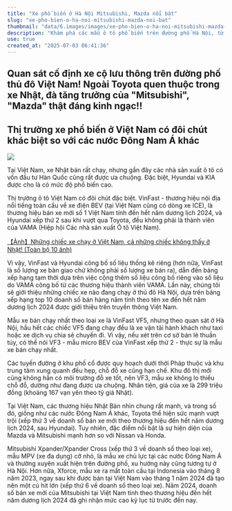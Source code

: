 ```yaml
---
title: "Xe phổ biến ở Hà Nội Mitsubishi, Mazda nổi bật"
slug: "xe-pho-bien-o-ha-noi-mitsubishi-mazda-noi-bat"
thumbnail: "data/6.images/images/xe-pho-bien-o-ha-noi-mitsubishi-mazda-noi-bat.webp"
description: "Khám phá các mẫu ô tô phổ biến trên đường phố Hà Nội, từ Toyota quen thuộc đến sự trỗi dậy của Mitsubishi và Mazda."
use: true
created_at: "2025-07-03 06:41:36"
---
```


## Quan sát cố định xe cộ lưu thông trên đường phố thủ đô Việt Nam! Ngoài Toyota quen thuộc trong xe Nhật, đà tăng trưởng của "Mitsubishi", "Mazda" thật đáng kinh ngạc!!

## Thị trường xe phổ biến ở Việt Nam có đôi chút khác biệt so với các nước Đông Nam Á khác

![](/images/20250703-00010000-wcartop-000-1-view.webp)

Tại Việt Nam, xe Nhật bán rất chạy, nhưng gần đây các nhà sản xuất ô tô có vốn đầu tư Hàn Quốc cũng rất được ưa chuộng. Đặc biệt, Hyundai và KIA được cho là có mức độ phổ biến cao.

Thị trường ô tô Việt Nam có đôi chút đặc biệt. VinFast - thương hiệu nội địa nổi tiếng toàn cầu về xe điện BEV (tại Việt Nam cũng có dòng xe ICE), là thương hiệu bán xe mới số 1 Việt Nam tính đến hết năm dương lịch 2024, và Hyundai xếp thứ 2 sau khi vượt qua Toyota, đều không phải là thành viên của VAMA (Hiệp hội Các nhà sản xuất Ô tô Việt Nam).

[【Ảnh】Những chiếc xe chạy ở Việt Nam, cả những chiếc không thấy ở Nhật! (Toàn bộ 10 ảnh)](https://www.webcartop.jp/?attachment_id=1652767)

Vì vậy, VinFast và Hyundai công bố số liệu thống kê riêng (hơn nữa, VinFast là số lượng xe bàn giao chứ không phải số lượng xe bán ra), dẫn đến bảng xếp hạng tạm thời dựa trên việc cộng thêm số liệu công bố riêng vào số liệu do VAMA công bố từ các thương hiệu thành viên VAMA. Lần này, chúng tôi sẽ giới thiệu những chiếc xe nào đang chạy ở thủ đô Hà Nội, dựa trên bảng xếp hạng top 10 doanh số bán hàng năm tính theo tên xe đến hết năm dương lịch 2024 được giới thiệu trên truyền thông Việt Nam.

Mẫu xe bán chạy nhất theo loại xe là VinFast VF5, nhưng theo quan sát ở Hà Nội, hầu hết các chiếc VF5 đang chạy đều là xe vận tải hành khách như taxi hoặc xe dịch vụ chia sẻ chuyến đi. Vì vậy, nếu xét trên cơ sở bán lẻ thuần túy, có thể nói VF3 - mẫu micro BEV của VinFast xếp thứ 2 - thực sự là mẫu xe bán chạy nhất.

Các tuyến đường ở khu phố cổ được quy hoạch dưới thời Pháp thuộc và khu trung tâm xung quanh đều hẹp, chỗ đỗ xe cũng hạn chế. Khu đô thị mới cũng không hẳn có môi trường đỗ xe tốt, nên VF3, mẫu xe không lo thiếu chỗ đỗ, dường như đang được ưa chuộng. Nhân tiện, giá của xe là 299 triệu đồng (khoảng 167 vạn yên theo tỷ giá Nhật).

Tại Việt Nam, các thương hiệu Nhật Bản nhìn chung rất mạnh, và trong số đó, giống như các nước Đông Nam Á khác, Toyota thể hiện sức mạnh vượt trội (xếp thứ 3 về doanh số bán xe mới theo thương hiệu đến hết năm dương lịch 2024, sau Hyundai). Tuy nhiên, đặc điểm nổi bật là sự hiện diện của Mazda và Mitsubishi mạnh hơn so với Nissan và Honda.

Mitsubishi Xpander/Xpander Cross (xếp thứ 3 về doanh số theo loại xe), mẫu MPV (xe đa dụng) cỡ nhỏ, là mẫu xe chủ lực tại các nước Đông Nam Á và thường xuyên xuất hiện trên đường phố, xu hướng này cũng tương tự ở Hà Nội. Hơn nữa, Xforce, mẫu xe ra mắt toàn cầu tại Indonesia vào tháng 8 năm 2023, ngay sau khi được bán tại Việt Nam vào tháng 1 năm 2024 đã tạo nên một cú hit lớn (xếp thứ 6 về doanh số theo loại xe). Năm 2024, doanh số bán xe mới của Mitsubishi tại Việt Nam tính theo thương hiệu đến hết năm dương lịch 2024 đã ghi nhận mức cao kỷ lục từ trước đến nay.